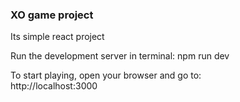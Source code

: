 ### XO game project

Its simple react project

Run the development server in terminal:
npm run dev

To start playing, open your browser and go to:  
http://localhost:3000
